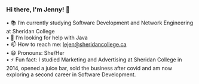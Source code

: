 ### Hi there, I'm Jenny! 👋

• 📚 I’m currently studying Software Development and Network Engineering at Sheridan College <br>
• 🤔 I’m looking for help with Java <br>
• 📫 How to reach me: lejen@sheridancollege.ca <br>
• 😄 Pronouns: She/Her <br>
• ⚡ Fun fact: I studied Marketing and Advertising at Sheridan College in 2014, opened a juice bar, sold the business after covid and am now exploring a second career in Software Development.

